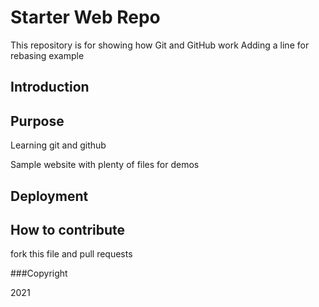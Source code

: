 # Starter Web Repo

This repository is for showing how Git and GitHub work 
Adding a line for rebasing example

## Introduction

## Purpose
Learning git and github


Sample website with plenty of files for demos

## Deployment

## How to contribute

fork this file and pull requests

###Copyright

2021